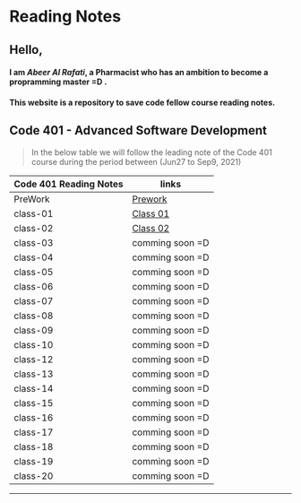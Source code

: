 # Reading Notes

## Hello, 

#### I am *Abeer Al Rafati*, a Pharmacist who has an ambition to become a propramming master =D .


#### This website is a repository to save code fellow course reading notes.  

## Code 401 - Advanced Software Development   

> In the below table we will follow the leading note of the Code 401 course during the period between (Jun27 to Sep9, 2021)   



| Code 401 Reading Notes                 |      links                                                               |
| ----------  | --------------------|
| PreWork     |  [Prework](https://abeeral-rafati.github.io/Read_Note/401/PreWork)|
|   class-01  |[Class 01](https://abeeral-rafati.github.io/Read_Note/401/Class01)     |
|   class-02  | [Class 02](https://abeeral-rafati.github.io/Read_Note/401/Class02)     |
|   class-03  |comming soon =D      |
|   class-04  |comming soon =D      |
|   class-05  |comming soon =D      |
|   class-06  |comming soon =D      |
|   class-07  |comming soon =D      |
|   class-08  |comming soon =D      |
|   class-09  |comming soon =D      |
|   class-10  |comming soon =D      |
|   class-12  |comming soon =D      |
|   class-13  |comming soon =D      |
|   class-14  |comming soon =D      |
|   class-15  |comming soon =D      |
|   class-16  |comming soon =D      |
|   class-17  |comming soon =D      |
|   class-18  |comming soon =D      |
|   class-19  |comming soon =D      |
|   class-20  |comming soon =D      |

---------------------------------------------
